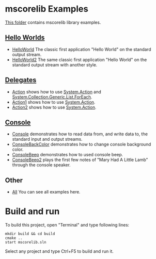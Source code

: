 # mscorelib Examples

[This folder](.) contains mscorelib library examples.

## [Hello Worlds](HelloWorlds/README.md)

* [HelloWorld](HelloWorlds/HelloWorld/README.md) The classic first application "Hello World" on the standard output stream.
* [HelloWorld2](HelloWorlds/HelloWorld2/README.md) The same classic first application "Hello World" on the standard output stream with another style.

## [Delegates](Delegates/README.md)

* [Action](Delegates/Action/README.md) shows how to use  [System.Action](https://learn.microsoft.com/en-us/dotnet/api/system.action) and [System.Collection.Generic.List.ForEach](https://learn.microsoft.com/en-us/dotnet/api/system.collections.generic.list-1.foreach#system-collections-generic-list-foreach(system-action(()))).
* [Action1](Delegates/Action1/README.md) shows how to use  [System.Action](https://learn.microsoft.com/en-us/dotnet/api/system.action).
* [Action2](Delegates/Action2/README.md) shows how to use  [System.Action](https://learn.microsoft.com/en-us/dotnet/api/system.action).

## [Console](Console/README.md)

* [Console](./Console/README.md) demonstrates how to read data from, and write data to, the standard input and output streams.
* [ConsoleBackColor](./ConsoleBackColor/README.md) demonstrates how to change console background color.
* [ConsoleBeep](./ConsoleBeep/README.md) demonstrates how to used console beep.
* [ConsoleBeep2](./ConsoleBeep2/README.md) plays the first few notes of "Mary Had A Little Lamb" through the console speaker.

## Other
* [All](.) You can see all examples here. 

# Build and run

To build this project, open "Terminal" and type following lines:

```batch
mkdir build && cd build
cmake ..
start mscorelib.sln
```

Select any project and type Ctrl+F5 to build and run it.

